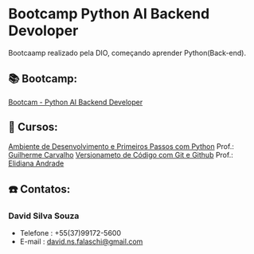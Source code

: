 # Bootcamp Python AI Backend Devoloper

Bootcaamp realizado pela DIO, começando aprender Python(Back-end).
## :books: Bootcamp:
[Bootcam - Python AI Backend Developer](https://web.dio.me/track/coding-future-vivo-python-ai-backend-developer?tab=about)
## :book: Cursos:
[Ambiente de Desenvolvimento e Primeiros Passos com Python](https://academiapme-my.sharepoint.com/personal/kawan_dio_me/_layouts/15/onedrive.aspx?id=%2Fpersonal%2Fkawan%5Fdio%5Fme%2FDocuments%2FSlides%20dos%20Cursos%2FPython%20%2D%20M%C3%B3dulo%20I%20%2D%20Fundamentos%2FCurso%201&ga=1) Prof.: [Guilherme Carvalho](https://github.com/guicarvalho)
[Versionameto de Código com Git e Github](https://web.dio.me/course/versionamento-de-codigo-com-git-e-github/learning/f3cbaa66-efbd-4c25-842e-2069c188c066?back=/track/coding-future-vivo-python-ai-backend-developer&tab=undefined&moduleId=undefined) Prof.: [Elidiana Andrade](https://github.com/elidianaandrade)
## :phone: Contatos:
### David Silva Souza
- Telefone : +55(37)99172-5600
- E-mail : david.ns.falaschi@gmail.com